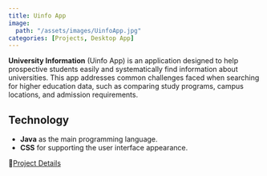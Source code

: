 ```yaml
---
title: Uinfo App
image:
  path: "/assets/images/UinfoApp.jpg"
categories: [Projects, Desktop App]
---
```


**University Information** (Uinfo App) is an application designed to help prospective students easily and systematically find information about universities. This app addresses common challenges faced when searching for higher education data, such as comparing study programs, campus locations, and admission requirements.

## Technology

- **Java** as the main programming language.
- **CSS** for supporting the user interface appearance.


🔗[Project Details](https://github.com/AthifahNurRahmanMD/UINFO-App)
